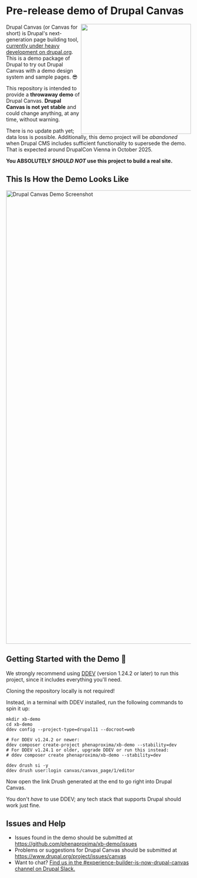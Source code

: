 # Pre-release demo of Drupal Canvas

<img src="https://github.com/user-attachments/assets/c7c3283b-2580-4434-8cce-771cb02aa1f7" width="300" align="right" />

Drupal Canvas (or Canvas for short) is Drupal's next-generation page building tool, [currently under heavy development on drupal.org](https://www.drupal.org/project/canvas). This is a demo package of Drupal to try out Drupal Canvas with a demo design system and sample pages. 😎

This repository is intended to provide a **throwaway demo** of Drupal Canvas. **Drupal Canvas is not yet stable** and could change anything, at any time, without warning. 

There is no update path yet; data loss is possible. Additionally, this demo project will be _abandoned_ when Drupal CMS includes sufficient functionality to supersede the demo. That is expected around DrupalCon Vienna in October 2025. 

**You ABSOLUTELY _SHOULD NOT_ use this project to build a real site.**

## This Is How the Demo Looks Like

<img width="1912" height="1237" alt="Drupal Canvas Demo Screenshot" src="https://github.com/user-attachments/assets/560cfd6a-3427-4afd-aeb0-d9c6fea0cd5e" />

## Getting Started with the Demo 🚀

We strongly recommend using [DDEV](https://ddev.com/get-started/) (version 1.24.2 or later) to run this project, since it includes everything you'll need.

Cloning the repository locally is not required!

Instead, in a terminal with DDEV installed, run the following commands to spin it up:

```shell
mkdir xb-demo
cd xb-demo
ddev config --project-type=drupal11 --docroot=web

# For DDEV v1.24.2 or newer:
ddev composer create-project phenaproxima/xb-demo --stability=dev
# For DDEV v1.24.1 or older, upgrade DDEV or run this instead:
# ddev composer create phenaproxima/xb-demo --stability=dev

ddev drush si -y
ddev drush user:login canvas/canvas_page/1/editor
```

Now open the link Drush generated at the end to go right into Drupal Canvas.

You don't _have_ to use DDEV; any tech stack that supports Drupal should work just fine.

## Issues and Help

- Issues found in the demo should be submitted at https://github.com/phenaproxima/xb-demo/issues
- Problems or suggestions for Drupal Canvas should be submitted at https://www.drupal.org/project/issues/canvas
- Want to chat? [Find us in the #experience-builder-is-now-drupal-canvas channel on Drupal Slack.](https://drupal.slack.com/archives/C072JMEPUS1)
